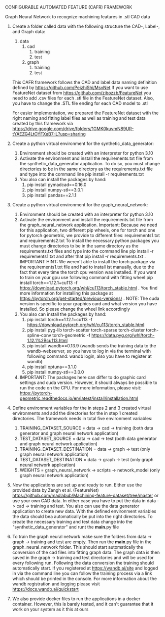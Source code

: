 CONFIGURABLE AUTOMATED FEATURE (CAFR) FRAMEWORK 

Graph Neural Network to recognize machining features in .stl CAD data
1. Create a folder called data with the following structure the CAD-, Label-, and Graph data:
      1. data
         1. cad
            1. training
            2. test
         2. graph
            1. training
            2. test
   
   This CAFR framework follows the CAD and label data naming definition defined by https://github.com/PeizhiShi/MsvNet 
   If you want to use FeatureNet dataset from https://github.com/zibozzb/FeatureNet you need to add .csv files for each
   .stl file in the FeatureNet dataset. Also, you have to change the .STL file ending for each CAD model to .stl
   
   For easier implementation, we prepared the FeatureNet dataset with the right naming and fitting label files as well 
   as training and test data created by this framework via https://drive.google.com/drive/folders/1GMK0kuvmN89UR-tYAEZG4LtOYFXeB7-L?usp=sharing

2. Create a python virtual environment for the synthetic_data_generator:
   1. Environment should be created with an interpreter for python 3.10
   2. Activate the environment and install the requirements.txt file from the synthetic_data_generator application.
      To do so, you must change directories to be in the same directory as the requirements.txt file and type into the
      command line pip install -r requirements.txt
   3. You also can install the packages by hand:
      1. pip install pymadcad==0.16.0 
      2. pip install numpy-stl==3.0.1 
      3. pip install pandas==2.1.1

3. Create a python virtual environment for the graph_neural_network:
   1. Environment should be created with an interpreter for python 3.10
   2. Activate the environment and install the requirements.txt file from the graph_neural_network application.
      Important: Because we need for this application, two different pip wheels, one for torch and one for 
      pytorch geometric, we provide to different files: requirements1.txt and requirements2.txt 
      To install the necessary python packages you must change directories to be in the same directory as the 
      requirements.txt files and type into the command line pip install -r requirements1.txt and after that
      pip install -r requirements.txt . IMPORTANT HINT: We weren't able to install the torch package via the 
      requirements1.txt file and had to install ist manually, due to the fact that every time the torch cpu version was 
      installed. If you want to train on your gpu use following command with fitting wheel
      pip install torch==1.12.1+cu113 -f https://download.pytorch.org/whl/cu113/torch_stable.html . You find more 
      information for installing this package at https://pytorch.org/get-started/previous-versions/ . NOTE: The cuda
      version is specific to your graphics card and what version you have installed. So please change the wheel link
      accordingly
   3. You also can install the packages by hand:
      1. pip install torch==1.12.1+cu113 -f https://download.pytorch.org/whl/cu113/torch_stable.html 
      2. pip install pyg-lib torch-scatter torch-sparse torch-cluster torch-spline-conv torch-geometric 
      -f https://data.pyg.org/whl/torch-1.12.1%2Bcu113.html
      3. pip install wandb==0.13.9 (wandb sends the training data to the wandb-webserver, so you have to log in via 
         the terminal with following command: wandb login, also you have to register at wandb)
      4. pip install optuna==3.1.0
      5. pip install numpy-stl==3.0.0
   4. IMPORTANT: The packages here can differ to do graphic card settings and cuda version. However, it should always
      be possible to run the code on the CPU. For more information, please visit: 
      https://pytorch-geometric.readthedocs.io/en/latest/install/installation.html

4. Define environment variables for the in steps 2 and 3 created virtual environments and add the directories for the 
   in step 1 created directories. The framework needs in total five environment variables:
   1. TRAINING_DATASET_SOURCE = data -> cad -> training (both data generator and graph neural network application)
   2. TEST_DATASET_SOURCE = data -> cad -> test  (both data generator and graph neural network application)
   3. TRAINING_DATASET_DESTINATION = data -> graph -> test  (only graph neural network application)
   4. TEST_DATASET_DESTINATION = data -> graph -> test (only graph neural network application)
   5. WEIGHTS = graph_neural_network -> scripts -> network_model (only graph neural network application)

5. Now the applications are set up and ready to run. Either use the provided data by Zangh et al. (FeatureNet) 
   https://github.com/madlabub/Machining-feature-dataset/tree/master or use your own CAD data. 
   In either case you have to put the data in data -> cad -> training and test. You also can use the data generator 
   application to create new data. With the defined environment variables the data should bea automatically be put into 
   the right directories. To create the necessary training and test data change into the "synthetic_data_generator" and
   runt the __main__.py file

6. To train the graph neural network make sure the folders from data -> graph -> training and test are empty. Then run
   the __main__.py file in the graph_neural_network folder. This should start automatically the conversion of the cad
   files into fitting graph data. The graph data is then saved in the graph -> training and test directories and will be
   used for every following run. Following the data conversion the training should automatically start. If you 
   registered at https://wandb.ai/site and logged in via the command line you can follow the training process via a link
   which should be printed in the console. For more information about the wandb registration and logging please visit 
   https://docs.wandb.ai/quickstart

7. We also provide docker files to run the applications in a docker container. However, this is barely tested, and it 
   can't guarantee that it work on your system as it this at ours
